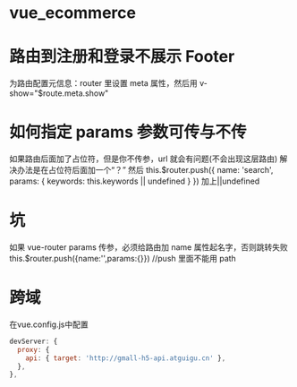 # vue_ecommerce

# 路由到注册和登录不展示 Footer

为路由配置元信息：router 里设置 meta 属性，然后用 v-show="$route.meta.show"

# 如何指定 params 参数可传与不传

如果路由后面加了占位符，但是你不传参，url 就会有问题(不会出现这层路由)
解决办法是在占位符后面加一个“？”
然后 this.$router.push({ name: 'search', params: { keywords: this.keywords || undefined } }) 加上||undefined

# 坑

如果 vue-router params 传参，必须给路由加 name 属性起名字，否则跳转失败
this.$router.push({name:'',params:{}}) //push 里面不能用 path

# 跨域
在vue.config.js中配置
```javascript
devServer: {
  proxy: {
    api: { target: 'http://gmall-h5-api.atguigu.cn' },
  },
},
```

